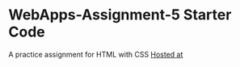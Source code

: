 # WebApps-Assignment-5 Starter Code
A practice assignment for HTML with CSS
<a href="https://44-563-webapps-f21.github.io/webapps-s21-assignment-5-saikumarm007/animals.html"> Hosted at </a>